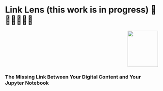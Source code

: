 # Link Lens  (this work is in progress) 🚂🚋🚋🚋🚋🚋

<p align="right">
  <kbd><img src="https://github.com/user-attachments/assets/9aeb87b7-e80a-450c-a68b-97d38ccc6b09" height='120' width='100'> </kbd>
</p>

<h3>The Missing Link Between Your Digital Content and Your Jupyter Notebook </h3>
